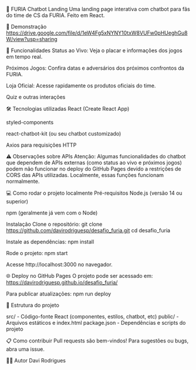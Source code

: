 🦁 FURIA Chatbot Landing
Uma landing page interativa com chatbot para fãs do time de CS da FURIA.
Feito em React.

📸 Demonstração
https://drive.google.com/file/d/1eW4Fg5xNYNY10txW8VUFw0pHUeghGu8W/view?usp=sharing

🚀 Funcionalidades
Status ao Vivo: Veja o placar e informações dos jogos em tempo real.

Próximos Jogos: Confira datas e adversários dos próximos confrontos da FURIA.

Loja Oficial: Acesse rapidamente os produtos oficiais do time.

Quiz e outras interações

🛠️ Tecnologias utilizadas
React (Create React App)

styled-components

react-chatbot-kit (ou seu chatbot customizado)

Axios para requisições HTTP

⚠️ Observações sobre APIs
Atenção:
Algumas funcionalidades do chatbot que dependem de APIs externas (como status ao vivo e próximos jogos) podem não funcionar no deploy do GitHub Pages devido a restrições de CORS das APIs utilizadas.
Localmente, essas funções funcionam normalmente.

💻 Como rodar o projeto localmente
Pré-requisitos
Node.js (versão 14 ou superior)

npm (geralmente já vem com o Node)

Instalação
Clone o repositório:
git clone https://github.com/davirodriguesp/desafio_furia.git
cd desafio_furia

Instale as dependências:
npm install

Rode o projeto:
npm start

Acesse http://localhost:3000 no navegador.

🌐 Deploy no GitHub Pages
O projeto pode ser acessado em:
https://davirodriguesp.github.io/desafio_furia/

Para publicar atualizações:
npm run deploy

📁 Estrutura do projeto

src/ - Código-fonte React (componentes, estilos, chatbot, etc)
public/ - Arquivos estáticos e index.html
package.json - Dependências e scripts do projeto

📋 Como contribuir
Pull requests são bem-vindos!
Para sugestões ou bugs, abra uma issue.

🙋‍♂️ Autor
Davi Rodrigues
